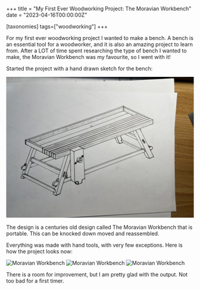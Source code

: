 +++
title = "My First Ever Woodworking Project: The Moravian Workbench"
date = "2023-04-16T00:00:00Z"

[taxonomies]
tags=["woodworking"]
+++

For my first ever woodworking project I wanted to make a bench. A bench is an essential tool for a
woodworker, and it is also an amazing project to learn from. After a LOT of time spent researching
the type of bench I wanted to make, the Moravian Workbench was my favourite, so I went with it!

Started the project with a hand drawn sketch for the bench:

![Moravian Workbench Design](moravian-workbench-design.png)

The design is a centuries old design called The Moravian Workbench that is portable. This can be
knocked down moved and reassembled.

Everything was made with hand tools, with very few exceptions. Here is how the project looks now:

![Moravian Workbench](moravian-workbench-1.png)
![Moravian Workbench](moravian-workbench-2.png)
![Moravian Workbench](moravian-workbench-3.png)

There is a room for improvement, but I am pretty glad with the output. Not too bad for a first
timer.
